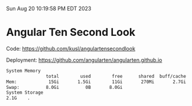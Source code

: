 Sun Aug 20 10:19:58 PM EDT 2023

# Angular Ten Second Look

Code: https://github.com/kusl/angulartensecondlook

Deployment: https://github.com/angularten/angularten.github.io

```bash
System Memory
               total        used        free      shared  buff/cache   available
Mem:            15Gi       1.5Gi        11Gi       270Mi       2.7Gi        13Gi
Swap:          8.0Gi          0B       8.0Gi
System Storage
2.1G	.

